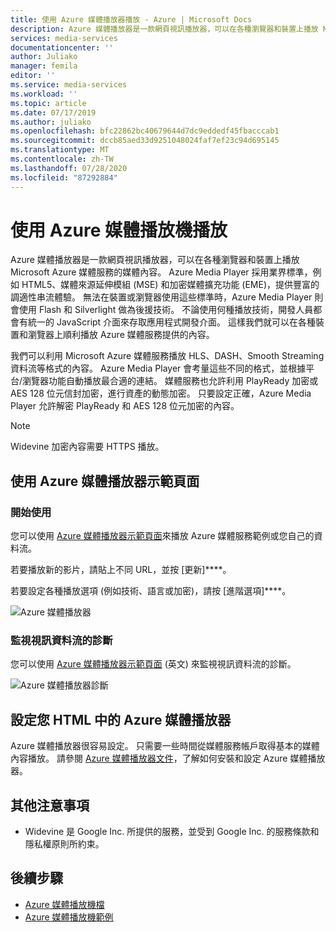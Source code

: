 ```yaml
---
title: 使用 Azure 媒體播放器播放 - Azure | Microsoft Docs
description: Azure 媒體播放器是一款網頁視訊播放器，可以在各種瀏覽器和裝置上播放 Microsoft Azure 媒體服務的媒體內容。
services: media-services
documentationcenter: ''
author: Juliako
manager: femila
editor: ''
ms.service: media-services
ms.workload: ''
ms.topic: article
ms.date: 07/17/2019
ms.author: juliako
ms.openlocfilehash: bfc22862bc40679644d7dc9eddedf45fbacccab1
ms.sourcegitcommit: dccb85aed33d9251048024faf7ef23c94d695145
ms.translationtype: MT
ms.contentlocale: zh-TW
ms.lasthandoff: 07/28/2020
ms.locfileid: "87292884"
---
```

# <a name="playback-with-azure-media-player"></a>使用 Azure 媒體播放機播放

Azure 媒體播放器是一款網頁視訊播放器，可以在各種瀏覽器和裝置上播放 Microsoft Azure 媒體服務的媒體內容。 Azure Media Player 採用業界標準，例如 HTML5、媒體來源延伸模組 (MSE) 和加密媒體擴充功能 (EME)，提供豐富的調適性串流體驗。 無法在裝置或瀏覽器使用這些標準時，Azure Media Player 則會使用 Flash 和 Silverlight 做為後援技術。 不論使用何種播放技術，開發人員都會有統一的 JavaScript 介面來存取應用程式開發介面。 這樣我們就可以在各種裝置和瀏覽器上順利播放 Azure 媒體服務提供的內容。

我們可以利用 Microsoft Azure 媒體服務播放 HLS、DASH、Smooth Streaming 資料流等格式的內容。 Azure Media Player 會考量這些不同的格式，並根據平台/瀏覽器功能自動播放最合適的連結。 媒體服務也允許利用 PlayReady 加密或 AES 128 位元信封加密，進行資產的動態加密。 只要設定正確，Azure Media Player 允許解密 PlayReady 和 AES 128 位元加密的內容。

> [!NOTE]
> Widevine 加密內容需要 HTTPS 播放。

## <a name="use-azure-media-player-demo-page"></a>使用 Azure 媒體播放器示範頁面

### <a name="start-using"></a>開始使用

您可以使用 [Azure 媒體播放器示範頁面](https://aka.ms/azuremediaplayer)來播放 Azure 媒體服務範例或您自己的資料流。  

若要播放新的影片，請貼上不同 URL，並按 [更新]****。

若要設定各種播放選項 (例如技術、語言或加密)，請按 [進階選項]****。

![Azure 媒體播放器](./media/azure-media-player/home-page.png)

### <a name="monitor-diagnostics-of-a-video-stream"></a>監視視訊資料流的診斷

您可以使用 [Azure 媒體播放器示範頁面](https://aka.ms/azuremediaplayer) \(英文\) 來監視視訊資料流的診斷。

![Azure 媒體播放器診斷](./media/azure-media-player/diagnostics.png)

## <a name="set-up-azure-media-player-in-your-html"></a>設定您 HTML 中的 Azure 媒體播放器

Azure 媒體播放器很容易設定。 只需要一些時間從媒體服務帳戶取得基本的媒體內容播放。 請參閱 [Azure 媒體播放器文件](https://docs.microsoft.com/azure/media-services/azure-media-player/azure-media-player-overview)，了解如何安裝和設定 Azure 媒體播放器。

## <a name="additional-notes"></a>其他注意事項

* Widevine 是 Google Inc. 所提供的服務，並受到 Google Inc. 的服務條款和隱私權原則所約束。

## <a name="next-steps"></a>後續步驟

* [Azure 媒體播放機檔](https://docs.microsoft.com/azure/media-services/azure-media-player/azure-media-player-overview)
* [Azure 媒體播放機範例](https://github.com/Azure-Samples/azure-media-player-samples)

